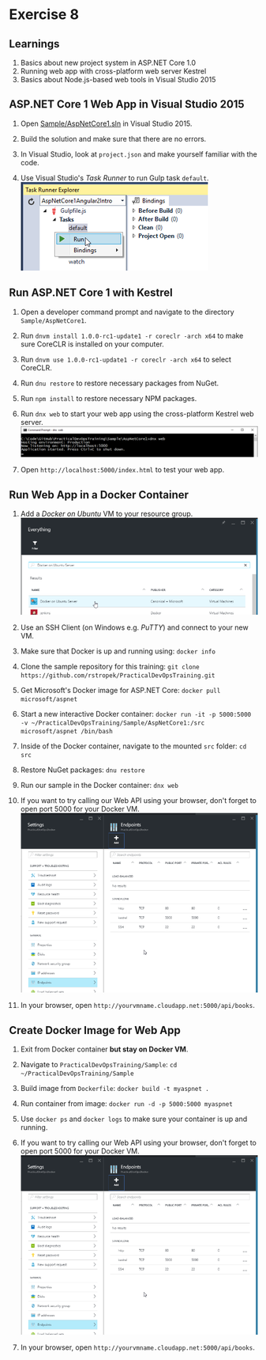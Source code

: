 # Exercise 8


## Learnings

1. Basics about new project system in ASP.NET Core 1.0
1. Running web app with cross-platform web server Kestrel
1. Basics about Node.js-based web tools in Visual Studio 2015


## ASP.NET Core 1 Web App in Visual Studio 2015

1. Open [Sample/AspNetCore1.sln](../Sample/AspNetCore1.sln) in Visual Studio 2015.

1. Build the solution and make sure that there are no errors.

1. In Visual Studio, look at `project.json` and make yourself familiar with the code.

1. Use Visual Studio's *Task Runner* to run Gulp task `default`.<br/>
   ![Task Runner](img/visual-studio-run-gulp.png)


## Run ASP.NET Core 1 with Kestrel

1. Open a developer command prompt and navigate to the directory `Sample/AspNetCore1`.

1. Run `dnvm install 1.0.0-rc1-update1 -r coreclr -arch x64` to make sure CoreCLR is installed on your computer.

1. Run `dnvm use 1.0.0-rc1-update1 -r coreclr -arch x64` to select CoreCLR.

1. Run `dnu restore` to restore necessary packages from NuGet.

1. Run `npm install` to restore necessary NPM packages.

1. Run `dnx web` to start your web app using the cross-platform Kestrel web server.<br/>
   ![Run Kestrel](img/run-kestrel.png)

1. Open `http://localhost:5000/index.html` to test your web app.


## Run Web App in a Docker Container

1. Add a *Docker on Ubuntu* VM to your resource group.<br/>
   ![Docker on Ubuntu](img/create-docker-vm.png)
   
1. Use an SSH Client (on Windows e.g. *PuTTY*) and connect to your new VM.

1. Make sure that Docker is up and running using: `docker info`

1. Clone the sample repository for this training: `git clone https://github.com/rstropek/PracticalDevOpsTraining.git`

1. Get Microsoft's Docker image for ASP.NET Core: `docker pull microsoft/aspnet` 

1. Start a new interactive Docker container: `docker run -it -p 5000:5000 -v ~/PracticalDevOpsTraining/Sample/AspNetCore1:/src microsoft/aspnet /bin/bash`

1. Inside of the Docker container, navigate to the mounted `src` folder: `cd src`

1. Restore NuGet packages: `dnu restore`

1. Run our sample in the Docker container: `dnx web`

1. If you want to try calling our Web API using your browser, don't forget to open port 5000 for your Docker VM.<br/>
   ![Open Port](img/azure-open-vm-ports.png)

1. In your browser, open `http://yourvmname.cloudapp.net:5000/api/books`.


## Create Docker Image for Web App

1. Exit from Docker container **but stay on Docker VM**.

1. Navigate to `PracticalDevOpsTraining/Sample`: `cd ~/PracticalDevOpsTraining/Sample`

1. Build image from `Dockerfile`: `docker build -t myaspnet .`

1. Run container from image: `docker run -d -p 5000:5000 myaspnet`

1. Use `docker ps` and `docker logs` to make sure your container is up and running.

1. If you want to try calling our Web API using your browser, don't forget to open port 5000 for your Docker VM.<br/>
   ![Open Port](img/azure-open-vm-ports.png)

1. In your browser, open `http://yourvmname.cloudapp.net:5000/api/books`.
